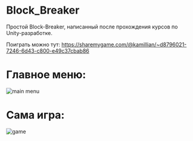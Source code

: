 # Block_Breaker
 Простой Block-Breaker, написанный после прохождения курсов по Unity-разработке.
 
 Поиграть можно тут: https://sharemygame.com/@kamillian/~d8796021-7246-6d43-c800-e49c37cbab86
 
# Главное меню:
![main menu](https://user-images.githubusercontent.com/37440633/147380036-f2394730-8b3b-4c3f-8b2f-bf9ec18e7d2a.png)



# Сама игра:
![game](https://user-images.githubusercontent.com/37440633/147380034-78d40c3d-cf37-4f1e-afde-a1373fa78a4b.png)
